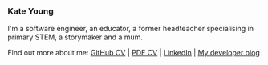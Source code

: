 ### Kate Young

I'm a software engineer, an educator, a former headteacher specialising in primary STEM, a storymaker and a mum.

Find out more about me: [GitHub CV](https://github.com/katemyoung/CV/blob/master/README.md) | [PDF CV](https://www.katemyoung.com/#Kate%20Young%20CV.pdf) | [LinkedIn](https://www.linkedin.com/in/katemyoung/) | [My developer blog](https://www.katemyoung.com)

